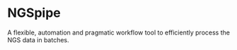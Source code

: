 # NGSpipe
A flexible, automation and pragmatic workflow tool to efficiently process the NGS data in batches. 
